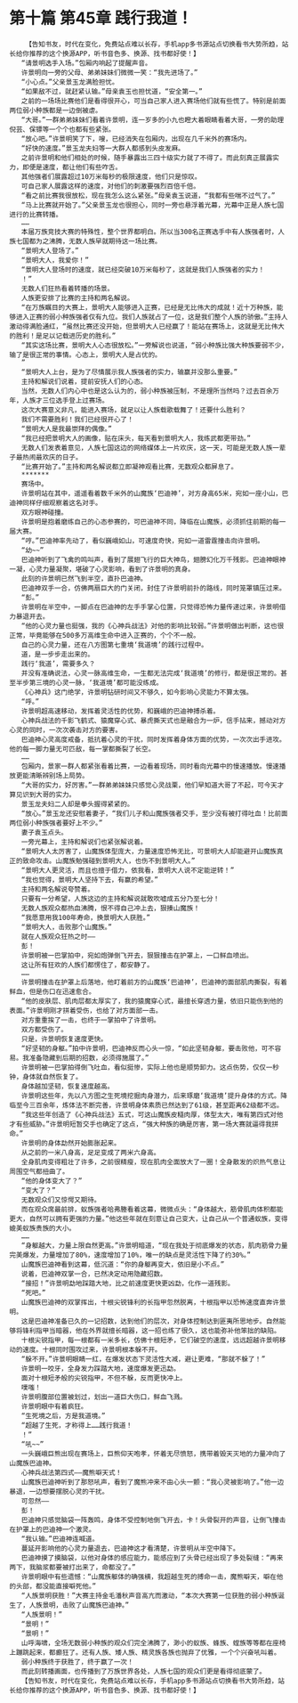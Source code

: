 # 第十篇 第45章 践行我道！
        【告知书友，时代在变化，免费站点难以长存，手机app多书源站点切换看书大势所趋，站长给你推荐的这个换源APP，听书音色多、换源、找书都好使！】
       “请景明选手入场。”包厢内响起了提醒声音。
       许景明向一旁的父母、弟弟妹妹们微微一笑：“我先进场了。”
       “小心点。”父亲景玉龙满脸担忧。
       “如果敌不过，就赶紧认输。”母亲袁玉也担忧道，“安全第一。”
       之前的一场场比赛他们是看得很开心，可当自己家人进入赛场他们就有些慌了。特别是前面两位弱小种族都是一边倒被虐。
       “大哥。”一群弟弟妹妹们看着许景明，连一岁多的小九也瞪大着眼睛看着大哥，一旁的助理倪芸、保镖等一个个也都有些紧张。
       “放心吧。”许景明笑了下，嗖，已经消失在包厢内，出现在几千米外的赛场内。
       “好快的速度。”景玉龙夫妇等一大群人都感到头皮发麻。
       之前许景明和他们相处的时候，随手暴露出三四十级实力就了不得了。而此刻真正展露实力，即便是速度，都让他们有些咋舌。
       其他强者们展露超过10万米每秒的极限速度，他们只是惊叹。
       可自己家人展露这样的速度，对他们的刺激要强烈百倍千倍。
       “看之前比赛我很放松，现在我怎么这么紧张。”母亲袁玉说道，“我都有些喘不过气了。”
       “马上比赛就开始了。”父亲景玉龙也很担心，同时一旁也悬浮着光幕，光幕中正是人族七国进行的比赛转播。
       ……
       本届万族竞技大赛的特殊性，整个世界都明白。所以当300名正赛选手中有人族强者时，人族七国都为之沸腾，无数人族早就期待这一场比赛。
       “景明大人登场了。”
       “景明大人，我爱你！”
       “景明大人登场时的速度，就已经突破10万米每秒了，这就是我们人族强者的实力！
       ！”
       无数人们狂热看着转播的场景。
       人族更安排了比赛的主持和两名解说。
       “在万族瞩目的大赛上，景明大人能够进入正赛，已经是无比伟大的成就！近十万种族，能够进入正赛的弱小种族强者仅有九位。我们人族就占了一位，这是我们整个人族的骄傲。”主持人激动得满脸通红，“虽然比赛还没开始，但景明大人已经赢了！能站在赛场上，这就是无比伟大的胜利！是足以记载进历史的胜利。”
       “其实这场比赛，景明大人心态很放松。”一旁解说也说道，“弱小种族比强大种族要弱不少，输了是很正常的事情。心态上，景明大人是占优的。
       ”
       “景明大人上台，是为了尽情展示我人族强者的实力，输赢并没那么重要。”
       主持和解说们说着，提前安抚人们的心态。
       当然，无数人们内心中也是这么认为的，弱小种族被压制，不是理所当然吗？过去百余万年，人族才三位选手登上过赛场。
       这次大赛意义非凡，能进入赛场，就足以让人族载歌载舞了！还要什么胜利？
       我们不需要胜利！我们已经很开心了！
       “景明大人是我最崇拜的偶像。”
       “我已经把景明大人的画像，贴在床头，每天看到景明大人，我练武都更带劲。”
       无数人们发表着意见，人族七国这边的网络媒体上一片欢庆，这一天，可能是无数人族一辈子最热闹最欢庆的日子。
       “比赛开始了。”主持和两名解说都立即凝神观看比赛，无数观众都屏息了。
       *******
       赛场中。
       许景明站在其中，遥遥看着数千米外的山魔族‘巴迪神’，对方身高65米，宛如一座小山，巴迪神同样仔细观察着这名对手。
       双方眼神碰撞。
       许景明是抱着磨练自己的心态参赛的，可巴迪神不同，降临在山魔族，必须抓住前期的每一届大赛。
       “哼。”巴迪神率先动了，看似巍峨如山，可速度奇快，宛如一道雷霆撞击向许景明。
       “幼~~”
       巴迪神听到了飞禽的鸣叫声，看到了展翅飞行的巨大神鸟，翅膀幻化万千残影。巴迪神眼神一凝，心灵力量凝聚，堪破了心灵影响，看到了许景明的真身。
       此刻的许景明已然飞到半空，直扑巴迪神。
       巴迪神双手一合，仿佛两扇巨大的门关闭，封住了许景明前扑的路线，同时笼罩镇压过来。
       “彭。”
       许景明在半空中，一脚点在巴迪神的左手手掌心位置，只觉得恐怖力量传递过来，许景明借力暴退开去。
       “他的心灵力量也挺强，我的《心神兵战法》对他的影响比较弱。”许景明做出判断，这也很正常，毕竟能够在500多万高维生命中进入正赛的，个个不一般。
       自己的心灵力量，还在八方图第七重境‘我道境’的践行过程中。
       道，是一步步走出来的。
       践行‘我道’，需要多久？
       并没有准确说法，心灵一脉高维生命，一生都无法完成‘我道境’的修行，都是很正常的。甚至半步第三境的心灵一脉，‘我道境’都可能没练成。
       《心神兵》这门绝学，许景明钻研时间又不够久，如今影响心灵能力不算太强。
       “呼。”
       许景明超高速移动，发挥着灵活性的优势，和巍峨的巴迪神搏杀着。
       心神兵战法的千影飞鹤式、猿魔穿心式、暴虎撕天式也是融合为一炉，信手拈来，撼动对方心灵的同时，一次次袭击对方的要害。
       巴迪神心灵高度戒备，抵抗着心灵的干扰，同时发挥着身体方面的优势，一次次出手进攻。他的每一脚力量无可匹敌，每一掌都撕裂了长空。
       ……
       包厢内，景家一群人都紧张看着比赛，一边看着现场，同时看向光幕中的慢速播放。慢速播放更能清晰辨别场上局势。
       “大哥的实力，好厉害。”一群弟弟妹妹只感觉心灵战栗，他们早知道大哥了不起，可今天才算见识到大哥的实力。
       景玉龙夫妇二人却是拳头握得紧紧的。
       “放心。”景玉龙还安慰着妻子，“我们儿子和山魔族强者交手，至少没有被打得吐血！比前面两位弱小种族强者要好上不少。”
       妻子袁玉点头。
       一旁光幕上，主持和解说们也紧张解说着。
       “景明大人太厉害了，山魔族体型庞大，力量速度恐怖无比，可景明大人却能避开山魔族真正的致命攻击。山魔族勉强碰到景明大人，也伤不到景明大人。”
       “景明大人更灵活，而且也擅于借力，依我看，景明大人说不定能逆转！”
       “我也觉得，景明大人坚持下去，有赢的希望。”
       主持和两名解说夸赞着。
       只要有一分希望，人族这边的主持和解说就敢吹嘘成五分乃至七分！
       无数人族观众都热血沸腾，恨不得自己冲上去，狠揍山魔族！
       “我愿意用我100年寿命，换景明大人获胜。”
       “景明大人，击败那个山魔族。”
       就在人族观众狂热之时——
       彭！
       许景明被一巴掌拍中，宛如炮弹倒飞开去，狠狠撞击在护罩上，一口鲜血喷出。
       这让所有狂欢的人族们都愣住了，都安静了。
       ……
       许景明撞击在护罩上后落地，他盯着前方的山魔族‘巴迪神’，巴迪神的面部肌肉撕裂，有着鲜血，但是伤口在迅速愈合。
       “他的皮肤层、肌肉层都太厚实了，我的猿魔穿心式，最擅长穿透力量，依旧只能伤到他的表面。”许景明刚才拼着受伤，也给了对方面部一击。
       对方重重挨了一击，也终于一掌拍中了许景明。
       双方都受伤了。
       只是，许景明恢复速度更快。
       “好坚韧的身躯。”拍中许景明，巴迪神反而心头一惊，“如此坚韧身躯，要击败他，可不容易。我准备隐藏到后期的招数，必须得施展了。”
       许景明被一巴掌拍得倒飞吐血，看似挺惨，实际上他也是顺势卸力。这点伤势，仅仅一秒钟，身体就自然恢复了。
       身体越加坚韧，恢复速度越高。
       许景明这些年，先以八方图之生死境挖掘肉身潜力，后来琢磨‘我道境’提升身体的方式。降临至今三百余年，炼体法不断完善，许景明身体素质已然达到了61级，甚至距离62级都不远。
       “我这些年创造了《心神兵战法》五式，可这山魔族皮糙肉厚，体型太大，唯有第四式对他才有些威胁。”许景明短暂交手也确定了这点，“强大种族的确是厉害，第一场大赛就逼得我拼命。”
       许景明的身体勐然开始膨胀起来。
       从之前的一米八身高，足足变成了两米六身高。
       全身肌肉变得粗壮了许多，之前很精瘦，现在肌肉全面放大了一圈！全身散发的炽热气息让周围空气都扭曲了。
       “他的身体变大了？”
       “变大了？”
       无数观众们又惊愕又期待。
       而在观众席最前排，蚁族强者哈弗塍看着这幕，微微点头：“身体越大，筋骨肌肉体积都能更大，自然可以拥有更强的力量。”他这些年就在刻意让自己变大，让自己从一个普通蚁族，变得媲美蚁族贵族的大小。
       ……
       “身躯越大，力量上限自然更高。”许景明暗道，“现在我处于彻底爆发的状态，肌肉筋骨力量完美爆发，力量增加了80%，速度增加了10%，唯一的缺点是灵活性下降了约30%。”
       山魔族巴迪神看到这幕，低沉道：“你的身躯再变大，依旧是小不点。”
       说着，巴迪神双掌一合，已然决定动用隐藏招数。
       “接招！”许景明勐地踩踏大地，比之前速度更快更凶勐，化作一道残影。
       “死吧。”
       山魔族巴迪神的双掌挥出，十根尖锐锋利的长指甲忽然脱离，十根指甲以恐怖速度直奔许景明。
       这是巴迪神准备已久的一记招数，达到他们的层次，对身体控制达到匪夷所思地步。自然能够将锋利指甲当暗器，他在外界就擅长暗器，这一招也练了很久，这也能弥补他笨拙的缺陷。
       十根尖锐指甲，每一根都有一米多长，仿佛十根短矛，它们破空的速度，远远超越许景明移动的速度。十根同时围攻过来，许景明根本躲不开。
       “躲不开。”许景明眼睛一红，在爆发状态下灵活性大减，避让更难，“那就不躲了！”
       许景明一咬牙，全身发力踩踏大地，速度爆发更迅勐。
       面对十根短矛般的尖锐指甲，不但不躲，反而更快冲上。
       噗嗤！
       许景明腹部位置被划过，划出一道巨大伤口，鲜血飞溅。
       许景明眼中有着疯狂。
       “生死境之后，方是我道境。”
       “超越了生死，才称得上……践行我道！
       ！”
       “吼~~”
       一头巍峨巨熊出现在赛场上，巨熊仰天咆孝，怀着无尽愤怒，携带着毁天灭地的力量冲向了山魔族巴迪神。
       心神兵战法第四式——魔熊噼天式！
       山魔族巴迪神听到了那怒吼声，看到了魔熊冲来不由心头一颤：“我心灵被影响了。”他一边暴退，一边想要摆脱心灵的干扰。
       可忽然——
       彭！
       巴迪神只感觉脑袋一阵轰鸣，身体不受控制地倒飞开去，卡！头骨裂开的声音，让倒飞撞击在护罩上的巴迪神一个激灵。
       “我认输。”巴迪神连喊道。
       蔓延开影响他的心灵力量退去，巴迪神这才看清楚，许景明从半空中降下。
       巴迪神摸了摸脑袋，以他对身体的感应能力，能感应到了头骨已经出现了多处裂缝：“再来两下，我脑浆都要被打出来了，命都没了。”
       许景明眼中有些遗憾：“山魔族躯体的确强横，我超越生死的搏命一击，魔熊噼天，噼在他的头部，都没能直接噼死他。”
       “人族景明获胜！”大赛主持金毛潘秋声音高亢而激动，“本次大赛第一位获胜的弱小种族诞生了，人族景明，击败了山魔族巴迪神。”
       “人族景明！”
       “景明！”
       “景明！”
       山呼海啸，全场无数弱小种族的观众们完全沸腾了，渺小的蚁族、蜂族、螳族等等都在座椅上蹦跳起来，都癫狂了。还有人族、矮人族、精灵族各族也抛弃了优雅，一个个兴奋吼叫着。
       弱小种族终于获胜了，终于赢了一次！
       而此刻转播画面，也传播到了万族世界各处，人族七国的观众们更是看得彻底蒙了。
       【告知书友，时代在变化，免费站点难以长存，手机app多书源站点切换看书大势所趋，站长给你推荐的这个换源APP，听书音色多、换源、找书都好使！】
